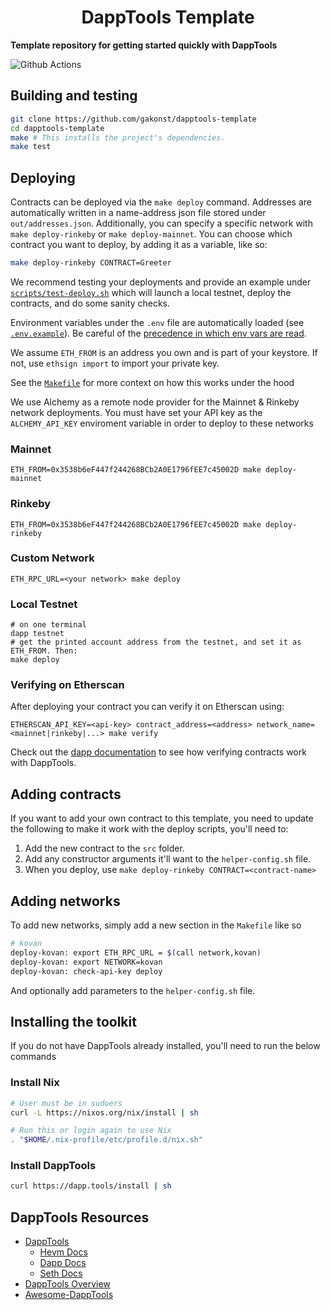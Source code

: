 # <h1 align="center"> DappTools Template </h1>

**Template repository for getting started quickly with DappTools**

![Github Actions](https://github.com/gakonst/dapptools-template/workflows/Tests/badge.svg)

## Building and testing

```sh
git clone https://github.com/gakonst/dapptools-template
cd dapptools-template
make # This installs the project's dependencies.
make test
```

## Deploying

Contracts can be deployed via the `make deploy` command. Addresses are automatically
written in a name-address json file stored under `out/addresses.json`. Additionally, you can specify a specific network with `make deploy-rinkeby` or `make deploy-mainnet`. You can choose which contract you want to deploy, by adding it as a variable, like so:

```bash
make deploy-rinkeby CONTRACT=Greeter 
```

We recommend testing your deployments and provide an example under [`scripts/test-deploy.sh`](./scripts/test-deploy.sh)
which will launch a local testnet, deploy the contracts, and do some sanity checks.

Environment variables under the `.env` file are automatically loaded (see [`.env.example`](./.env.example)).
Be careful of the [precedence in which env vars are read](https://github.com/dapphub/dapptools/tree/2cf441052489625f8635bc69eb4842f0124f08e4/src/dapp#precedence).

We assume `ETH_FROM` is an address you own and is part of your keystore.
If not, use `ethsign import` to import your private key.

See the [`Makefile`](./Makefile#25) for more context on how this works under the hood

We use Alchemy as a remote node provider for the Mainnet & Rinkeby network deployments.
You must have set your API key as the `ALCHEMY_API_KEY` enviroment variable in order to
deploy to these networks

### Mainnet

```
ETH_FROM=0x3538b6eF447f244268BCb2A0E1796fEE7c45002D make deploy-mainnet
```

### Rinkeby

```
ETH_FROM=0x3538b6eF447f244268BCb2A0E1796fEE7c45002D make deploy-rinkeby
```

### Custom Network

```
ETH_RPC_URL=<your network> make deploy
```

### Local Testnet

```
# on one terminal
dapp testnet
# get the printed account address from the testnet, and set it as ETH_FROM. Then:
make deploy
```

### Verifying on Etherscan

After deploying your contract you can verify it on Etherscan using:

```
ETHERSCAN_API_KEY=<api-key> contract_address=<address> network_name=<mainnet|rinkeby|...> make verify
```

Check out the [dapp documentation](https://github.com/dapphub/dapptools/tree/master/src/dapp#dapp-verify-contract) to see how
verifying contracts work with DappTools.

## Adding contracts 

If you want to add your own contract to this template, you need to update the following to make it work with the deploy scripts, you'll need to:
1. Add the new contract to the `src` folder.
2. Add any constructor arguments it'll want to the `helper-config.sh` file. 
3. When you deploy, use `make deploy-rinkeby CONTRACT=<contract-name>`


## Adding networks 

To add new networks, simply add a new section in the `Makefile` like so 

```bash
# kovan
deploy-kovan: export ETH_RPC_URL = $(call network,kovan)
deploy-kovan: export NETWORK=kovan
deploy-kovan: check-api-key deploy
```

And optionally add parameters to the `helper-config.sh` file. 

## Installing the toolkit

If you do not have DappTools already installed, you'll need to run the below
commands

### Install Nix

```sh
# User must be in sudoers
curl -L https://nixos.org/nix/install | sh

# Run this or login again to use Nix
. "$HOME/.nix-profile/etc/profile.d/nix.sh"
```

### Install DappTools

```sh
curl https://dapp.tools/install | sh
```

## DappTools Resources

* [DappTools](https://dapp.tools)
    * [Hevm Docs](https://github.com/dapphub/dapptools/blob/master/src/hevm/README.md)
    * [Dapp Docs](https://github.com/dapphub/dapptools/tree/master/src/dapp/README.md)
    * [Seth Docs](https://github.com/dapphub/dapptools/tree/master/src/seth/README.md)
* [DappTools Overview](https://www.youtube.com/watch?v=lPinWgaNceM)
* [Awesome-DappTools](https://github.com/rajivpo/awesome-dapptools)
